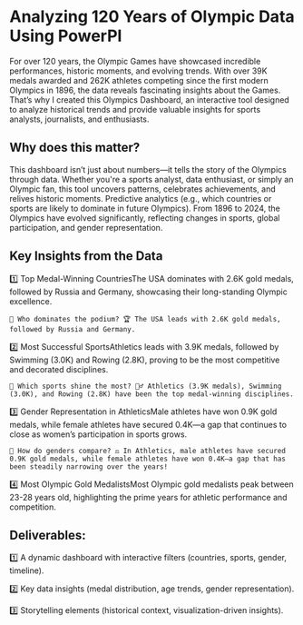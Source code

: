# Analyzing 120 Years of Olympic Data Using PowerPI
For over 120 years, the Olympic Games have showcased incredible performances, historic moments, and evolving trends. With over 39K medals awarded and 262K athletes competing since the first modern Olympics in 1896, the data reveals fascinating insights about the Games. That’s why I created this Olympics Dashboard, an interactive tool designed to analyze historical trends and provide valuable insights for sports analysts, journalists, and enthusiasts.

## Why does this matter?
This dashboard isn’t just about numbers—it tells the story of the Olympics through data. Whether you're a sports analyst, data enthusiast, or simply an Olympic fan, this tool uncovers patterns, celebrates achievements, and relives historic moments.
Predictive analytics (e.g., which countries or sports are likely to dominate in future Olympics).
From 1896 to 2024, the Olympics have evolved significantly, reflecting changes in sports, global participation, and gender representation. 

## Key Insights from the Data


1️⃣ Top Medal-Winning CountriesThe USA dominates with 2.6K gold medals, followed by Russia and Germany, showcasing their long-standing Olympic excellence.

    🔹 Who dominates the podium? 🏆 The USA leads with 2.6K gold medals, followed by Russia and Germany.
    
    
2️⃣ Most Successful SportsAthletics leads with 3.9K medals, followed by Swimming (3.0K) and Rowing (2.8K), proving to be the most competitive and decorated disciplines.
    
    🔹 Which sports shine the most? 🏊‍♂️ Athletics (3.9K medals), Swimming (3.0K), and Rowing (2.8K) have been the top medal-winning disciplines.



3️⃣ Gender Representation in AthleticsMale athletes have won 0.9K gold medals, while female athletes have secured 0.4K—a gap that continues to close as women’s participation in sports grows.

    🔹 How do genders compare? ⚖️ In Athletics, male athletes have secured 0.9K gold medals, while female athletes have won 0.4K—a gap that has been steadily narrowing over the years!

4️⃣ Most Olympic Gold MedalistsMost Olympic gold medalists peak between 23-28 years old, highlighting the prime years for athletic performance and competition.


## Deliverables:
1️⃣ A dynamic dashboard with interactive filters (countries, sports, gender, timeline).

2️⃣ Key data insights (medal distribution, age trends, gender representation).

3️⃣ Storytelling elements (historical context, visualization-driven insights).










